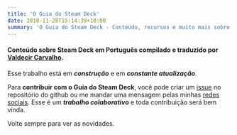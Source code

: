 ```yaml
---
title: 'O Guia do Steam Deck'
date: 2018-11-28T15:14:39+10:00
summary: 'O Guia do Steam Deck - Conteúdo, recursos e muito mais sobre o Steam Deck em Português. Tudo o que você precisa saber sobre o Steam Deck está aqui.'
---
```


#### Conteúdo sobre Steam Deck em Português compilado e traduzido por [Valdecir Carvalho](https://iamval.me).

Esse trabalho está em _**construção**_ e em _**constante atualização**_. 

Para **contribuir com o Guia do Steam Deck**, você pode criar um [issue](https://github.com/valdecircarvalho/guia-do-steam-deck/issues) no repositório do github ou me mandar uma mensagem pelas minhas [redes sociais](https://iamval.me). Esse é um _**trabalho colaborativo**_ e toda contribuição será bem vinda.

Volte sempre para ver as novidades.

